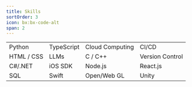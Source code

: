 ```yaml
---
title: Skills
sortOrder: 3
icon: bx:bx-code-alt
span: 2
---
```

<!-- 
  Skills:
  - Python
  - typeScript
  - Cloud Computing
  - CI/CD
  - HTML / CSS
  - LLMs
  - C / C++
  - Version Control
  - C#/.NET
  - iOS SDK
  - Node.js
  - React.js
  - SQL
  - Swift
  - Open/Web GL
  - Unity
 -->
<table>
  <tr>
    <td>Python</td>
    <td>TypeScript</td>
    <td>Cloud Computing</td>
    <td>CI/CD</td>
  </tr>
  <tr>
    <td>HTML / CSS</td>
    <td>LLMs</td>
    <td>C / C++</td>
    <td>Version Control</td>
  </tr>
  <tr>
    <td>C#/.NET</td>
    <td>iOS SDK</td>
    <td>Node.js</td>
    <td>React.js</td>
  </tr>
  <tr>
    <td>SQL</td>
    <td>Swift</td>
    <td>Open/Web GL</td>
    <td>Unity</td>
  </tr>
</table>